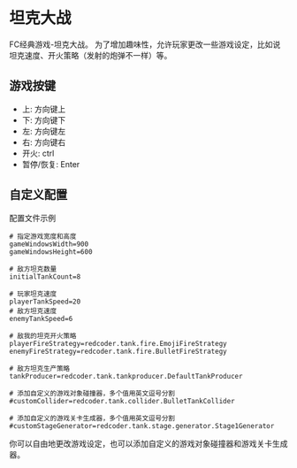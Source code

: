 # 坦克大战
FC经典游戏-坦克大战。
为了增加趣味性，允许玩家更改一些游戏设定，比如说坦克速度、开火策略（发射的炮弹不一样）等。

## 游戏按键

- 上: 方向键上
- 下: 方向键下
- 左: 方向键左
- 右: 方向键右
- 开火: ctrl
- 暂停/恢复: Enter


## 自定义配置

配置文件示例
```text
# 指定游戏宽度和高度
gameWindowsWidth=900
gameWindowsHeight=600

# 敌方坦克数量
initialTankCount=8

# 玩家坦克速度
playerTankSpeed=20
# 敌方坦克速度
enemyTankSpeed=6

# 敌我的坦克开火策略
playerFireStrategy=redcoder.tank.fire.EmojiFireStrategy
enemyFireStrategy=redcoder.tank.fire.BulletFireStrategy

# 敌方坦克生产策略
tankProducer=redcoder.tank.tankproducer.DefaultTankProducer

# 添加自定义的游戏对象碰撞器，多个值用英文逗号分割
#customCollider=redcoder.tank.collider.BulletTankCollider

# 添加自定义的游戏关卡生成器，多个值用英文逗号分割
#customStageGenerator=redcoder.tank.stage.generator.Stage1Generator
```
你可以自由地更改游戏设定，也可以添加自定义的游戏对象碰撞器和游戏关卡生成器。